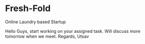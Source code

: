 # Fresh-Fold
Online Laundry based Startup

Hello Guys, start working on your assigned task. Will discuss more tomorrow when we meet.
Regards, 
Utsav
